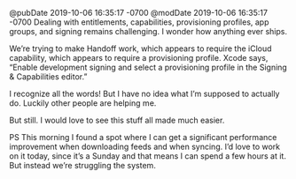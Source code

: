 @pubDate 2019-10-06 16:35:17 -0700
@modDate 2019-10-06 16:35:17 -0700
Dealing with entitlements, capabilities, provisioning profiles, app groups, and signing remains challenging. I wonder how anything ever ships.

We’re trying to make Handoff work, which appears to require the iCloud capability, which appears to require a provisioning profile. Xcode says, “Enable development signing and select a provisioning profile in the Signing & Capabilities editor.”

I recognize all the words! But I have no idea what I’m supposed to actually do. Luckily other people are helping me.

But still. I would love to see this stuff all made much easier.

PS This morning I found a spot where I can get a significant performance improvement when downloading feeds and when syncing. I’d love to work on it today, since it’s a Sunday and that means I can spend a few hours at it. But instead we’re struggling the system.
